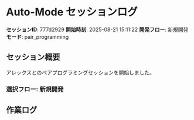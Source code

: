 # Auto-Mode セッションログ
**セッションID**: 777d2929
**開始時刻**: 2025-08-21 15:11:22
**開発フロー**: 新規開発
**モード**: pair_programming

## セッション概要
アレックスとのペアプログラミングセッションを開始しました。

### 選択フロー: 新規開発

## 作業ログ
